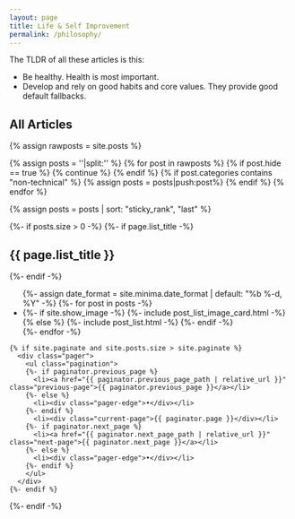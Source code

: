 ```yaml
---
layout: page
title: Life & Self Improvement
permalink: /philosophy/
---
```


The TLDR of all these articles is this:

- Be healthy. Health is most important.
- Develop and rely on good habits and core values. They provide good default fallbacks.

## All Articles 

<div class="home">
    {% assign rawposts = site.posts %}

  <!-- Hide posts if front matter flag hide:true -->
  {% assign posts = ''|split:'' %}
  {% for post in rawposts %}
    {% if post.hide == true %}
      {% continue %}
    {% endif %}
    {% if post.categories contains "non-technical" %}
        {% assign posts = posts|push:post%}
    {% endif %}
  {% endfor %}

  {% assign posts = posts | sort: "sticky_rank", "last" %}

  {%- if posts.size > 0 -%}
    {%- if page.list_title -%}
      <h2 class="post-list-heading">{{ page.list_title }}</h2>
    {%- endif -%}
    <ul class="post-list">
      {%- assign date_format = site.minima.date_format | default: "%b %-d, %Y" -%}
      {%- for post in posts -%}
      <li>
        {%- if site.show_image -%}
            {%- include post_list_image_card.html -%}
        {% else %}
            {%- include post_list.html -%}
        {%- endif -%}
      </li>
      {%- endfor -%}
    </ul>

    {% if site.paginate and site.posts.size > site.paginate %}
      <div class="pager">
        <ul class="pagination">
        {%- if paginator.previous_page %}
          <li><a href="{{ paginator.previous_page_path | relative_url }}" class="previous-page">{{ paginator.previous_page }}</a></li>
        {%- else %}
          <li><div class="pager-edge">•</div></li>
        {%- endif %}
          <li><div class="current-page">{{ paginator.page }}</div></li>
        {%- if paginator.next_page %}
          <li><a href="{{ paginator.next_page_path | relative_url }}" class="next-page">{{ paginator.next_page }}</a></li>
        {%- else %}
          <li><div class="pager-edge">•</div></li>
        {%- endif %}
        </ul>
      </div>
    {%- endif %}

  {%- endif -%}

</div>

